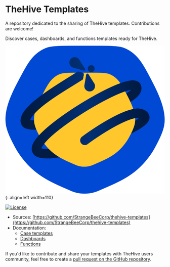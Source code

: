 # TheHive Templates

A repository dedicated to the sharing of TheHive templates. Contributions are welcome!

Discover cases, dashboards, and functions templates ready for TheHive.

![](images/thehive-alt.png){: align=left width=110}

<div>
  <p align="left">
    <a href="./LICENSE" target"_blank"><img src="https://img.shields.io/github/license/StrangeBeeCorp/thehive-templates" alt="License"></a>
    <!-- <a href><img src="https://img.shields.io/github/v/release/StrangeBeeCorp/TheHive?style=flat&logo=json" alt="Version"></a>           -->
  </p>
</div>

* Sources: [https://github.com/StrangeBeeCorp/thehive-templates](https://github.com/StrangeBeeCorp/thehive-templates)
* Documentation:
  * [Case templates](../../thehive/user-guides/organization/configure-organization/manage-templates/case-templates/about-case-templates.md)
  * [Dashboards](../../thehive/user-guides/analyst-corner/dashboard/about-dashboards.md)
  * [Functions](../../thehive/user-guides/organization/configure-organization/manage-functions/about-functions.md)

If you'd like to contribute and share your templates with TheHive users community, feel free to create a [pull request on the GitHub repository](https://github.com/StrangeBeeCorp/thehive-templates/pulls).

